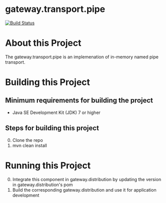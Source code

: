 # gateway.transport.pipe

[![Build Status][build-status-image]][build-status]

[build-status-image]: https://travis-ci.org/kaazing/gateway.transport.pipe.svg?branch=develop
[build-status]: https://travis-ci.org/kaazing/gateway.transport.pipe

# About this Project

The gateway.transport.pipe is an implemenation of in-memory named pipe transport. 

# Building this Project

## Minimum requirements for building the project
* Java SE Development Kit (JDK) 7 or higher

## Steps for building this project
0. Clone the repo
0. mvn clean install

# Running this Project

0. Integrate this component in gateway.distribution by updating the version in gateway.distribution's pom
0. Build the corresponding gateway.distribution and use it for application development

